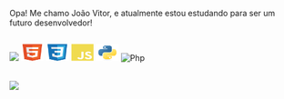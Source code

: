 Opa! Me chamo João Vitor, e atualmente estou estudando para ser um futuro desenvolvedor!

##

<div style="display:inline-block">
    <img height="180em" src="https://github-readme-stats.vercel.app/api?username=Neeeveess&show_icons=true&count_private=true&theme=transparent" />
    <img align="justify" alt="HTML" height="30" width="40" src="https://raw.githubusercontent.com/devicons/devicon/master/icons/html5/html5-original.svg">
    <img align="justify" alt="CSS" height="30" width="40" src="https://raw.githubusercontent.com/devicons/devicon/master/icons/css3/css3-original.svg">
    <img align="justify" alt="Js" height="30" width="40" src="https://raw.githubusercontent.com/devicons/devicon/master/icons/javascript/javascript-plain.svg">
    <img align="justify" alt="Python" height="30" width="40" src="https://raw.githubusercontent.com/devicons/devicon/master/icons/python/python-original.svg">
    <img align="justify" alt="Php" height="30" width="40" src="https://cdn.jsdelivr.net/gh/devicons/devicon/icons/php/php-plain.svg" />
<!-- <img height="180em" width="500em" src="https://github-readme-stats.vercel.app/api/top-langs/?username=Neeeveess" /> -->
</div>

##

<div> 
  <a href="https://www.linkedin.com/in/jo%C3%A3o-vitor-neves-marques-79b20b232/" target="_blank"><img align="center" src="https://img.shields.io/badge/-LinkedIn-%230077B5?style=for-the-badge&logo=linkedin&logoColor=white" target="_blank"></a> 
</div>

